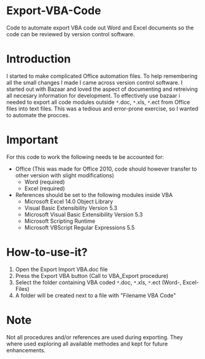 # Export-VBA-Code
Code to automate export VBA code out Word and Excel documents so the code can be reviewed by version control software.

# Introduction

I started to make complicated Office automation files. To help remembering all the small changes I made I came across version control software. I started out with Bazaar and loved the aspect of documenting and retreiving all necesary information for development. To effectively use bazaar i needed to export all code modules outside `*`.doc, `*`.xls, `*`.ect from Office files into text files. This was a tedious and error-prone exercise, so I wanted to automate the procces.

# Important

For this code to work the following needs te be accounted for:
- Office (This was made for Office 2010, code should however transfer to other version with slight modifications)
  - Word (required)
  - Excel (required)
- References should be set to the following modules inside VBA
  - Microsoft Excel 14.0 Object Library
  - Visual Basic Extensibility Version 5.3
  - Microsoft Visual Basic Extensibility Version 5.3
  - Microsoft Scripting Runtime
  - Microsoft VBScript Regular Expressions 5.5

# How-to-use-it?

1. Open the Export Import VBA.doc file
2. Press the Export VBA button (Call to VBA_Export procedure)
3. Select the folder containing VBA coded `*`.doc, `*`.xls, `*`.ect (Word-, Excel-Files)
4. A folder will be created next to a file with "Filename VBA Code"

# Note

Not all procedures and/or references are used during exporting. They where used exploring all available methodes and kept for future enhancements.

